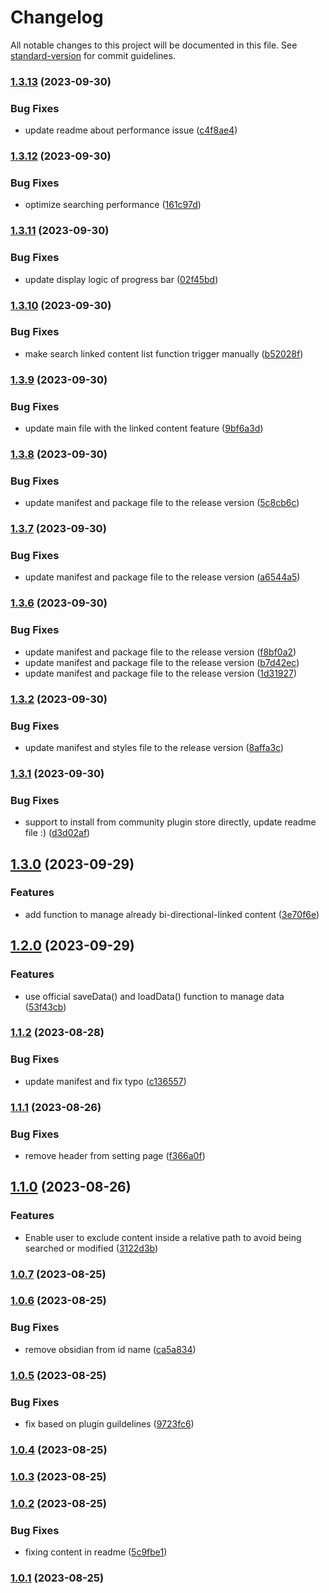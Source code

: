 # Changelog

All notable changes to this project will be documented in this file. See [standard-version](https://github.com/conventional-changelog/standard-version) for commit guidelines.

### [1.3.13](https://github.com/Medill-East/obsidian-content-linker/compare/1.3.12...1.3.13) (2023-09-30)


### Bug Fixes

* update readme about performance issue ([c4f8ae4](https://github.com/Medill-East/obsidian-content-linker/commit/c4f8ae44367b136cc1787ee939368565c1488a13))

### [1.3.12](https://github.com/Medill-East/obsidian-content-linker/compare/1.3.11...1.3.12) (2023-09-30)


### Bug Fixes

* optimize searching performance ([161c97d](https://github.com/Medill-East/obsidian-content-linker/commit/161c97d8817bad2ce449fdba877fc669d9469173))

### [1.3.11](https://github.com/Medill-East/obsidian-content-linker/compare/1.3.10...1.3.11) (2023-09-30)


### Bug Fixes

* update display logic of progress bar ([02f45bd](https://github.com/Medill-East/obsidian-content-linker/commit/02f45bd14ee00c44b07bffb5c9417107ede27a0c))

### [1.3.10](https://github.com/Medill-East/obsidian-content-linker/compare/1.3.9...1.3.10) (2023-09-30)


### Bug Fixes

* make search linked content list function trigger manually ([b52028f](https://github.com/Medill-East/obsidian-content-linker/commit/b52028f4c537ded4d8f4e96e5a4cc486f3350b6b))

### [1.3.9](https://github.com/Medill-East/obsidian-content-linker/compare/1.3.8...1.3.9) (2023-09-30)


### Bug Fixes

* update main file with the linked content feature ([9bf6a3d](https://github.com/Medill-East/obsidian-content-linker/commit/9bf6a3d10df9278f66438bfdbc20053d4fe3b16e))

### [1.3.8](https://github.com/Medill-East/obsidian-content-linker/compare/1.3.7...1.3.8) (2023-09-30)


### Bug Fixes

* update manifest and package file to the release version ([5c8cb6c](https://github.com/Medill-East/obsidian-content-linker/commit/5c8cb6c22cc1f0f0b41cbcb9468b9696045ffff8))

### [1.3.7](https://github.com/Medill-East/obsidian-content-linker/compare/1.3.6...1.3.7) (2023-09-30)


### Bug Fixes

* update manifest and package file to the release version ([a6544a5](https://github.com/Medill-East/obsidian-content-linker/commit/a6544a5ee369680515d601d9625babf568e7845f))

### [1.3.6](https://github.com/Medill-East/obsidian-content-linker/compare/1.3.2...1.3.6) (2023-09-30)


### Bug Fixes

* update manifest and package file to the release version ([f8bf0a2](https://github.com/Medill-East/obsidian-content-linker/commit/f8bf0a242e9a1b2de8c91d5fb7396b9d2347975d))
* update manifest and package file to the release version ([b7d42ec](https://github.com/Medill-East/obsidian-content-linker/commit/b7d42ece788bc8331f63e00f5a566592d399685c))
* update manifest and package file to the release version ([1d31927](https://github.com/Medill-East/obsidian-content-linker/commit/1d31927424f07a9d0e18bb70860580eadc90bcad))

### [1.3.2](https://github.com/Medill-East/obsidian-content-linker/compare/1.3.1...1.3.2) (2023-09-30)


### Bug Fixes

* update manifest and styles file to the release version ([8affa3c](https://github.com/Medill-East/obsidian-content-linker/commit/8affa3c92032acbcf1b3c9ee2658c0dc95904732))

### [1.3.1](https://github.com/Medill-East/obsidian-content-linker/compare/1.3.0...1.3.1) (2023-09-30)


### Bug Fixes

* support to install from community plugin store directly, update readme file :) ([d3d02af](https://github.com/Medill-East/obsidian-content-linker/commit/d3d02afbb42180be929b5aadf383cfc6d49b4f6a))

## [1.3.0](https://github.com/Medill-East/obsidian-content-linker/compare/1.2.0...1.3.0) (2023-09-29)


### Features

* add function to manage already bi-directional-linked content ([3e70f6e](https://github.com/Medill-East/obsidian-content-linker/commit/3e70f6eee044efccfb03ccc87b01b346dba85a6d))

## [1.2.0](https://github.com/Medill-East/obsidian-content-linker/compare/1.1.2...1.2.0) (2023-09-29)


### Features

* use official saveData() and loadData() function to manage data ([53f43cb](https://github.com/Medill-East/obsidian-content-linker/commit/53f43cb29868701d25be15130ec0df009beffac9))

### [1.1.2](https://github.com/Medill-East/obsidian-content-linker/compare/1.1.1...1.1.2) (2023-08-28)


### Bug Fixes

* update manifest and fix typo ([c136557](https://github.com/Medill-East/obsidian-content-linker/commit/c1365574481009ed0c35ba3999277383091622fa))

### [1.1.1](https://github.com/Medill-East/obsidian-content-linker/compare/1.1.0...1.1.1) (2023-08-26)


### Bug Fixes

* remove header from setting page ([f366a0f](https://github.com/Medill-East/obsidian-content-linker/commit/f366a0fbd9f461c2c8f7b6040ffd3bed1eb86054))

## [1.1.0](https://github.com/Medill-East/obsidian-content-linker/compare/1.0.7...1.1.0) (2023-08-26)


### Features

* Enable user to exclude content inside a relative path to avoid being searched or modified ([3122d3b](https://github.com/Medill-East/obsidian-content-linker/commit/3122d3b892f3d1719dfbde03e831feb15bf414df))

### [1.0.7](https://github.com/Medill-East/obsidian-content-linker/compare/1.0.6...1.0.7) (2023-08-25)

### [1.0.6](https://github.com/Medill-East/obsidian-content-linker/compare/1.0.5...1.0.6) (2023-08-25)


### Bug Fixes

* remove obsidian from id name ([ca5a834](https://github.com/Medill-East/obsidian-content-linker/commit/ca5a834e0e0d84ba834e26ad31308b3bac59db36))

### [1.0.5](https://github.com/Medill-East/obsidian-content-linker/compare/1.0.4...1.0.5) (2023-08-25)


### Bug Fixes

* fix based on plugin guildelines ([9723fc6](https://github.com/Medill-East/obsidian-content-linker/commit/9723fc6b1eae00ac30b5100d77a3d23c93fc7756))

### [1.0.4](https://github.com/Medill-East/obsidian-content-linker/compare/1.0.3...1.0.4) (2023-08-25)

### [1.0.3](https://github.com/Medill-East/obsidian-content-linker/compare/1.0.2...1.0.3) (2023-08-25)

### [1.0.2](https://github.com/Medill-East/obsidian-content-linker/compare/1.0.1...1.0.2) (2023-08-25)


### Bug Fixes

* fixing content in readme ([5c9fbe1](https://github.com/Medill-East/obsidian-content-linker/commit/5c9fbe103da761fc8aea28b75555a59c5bc102be))

### [1.0.1](https://github.com/Medill-East/obsidian-content-linker/compare/1.0.0...1.0.1) (2023-08-25)
